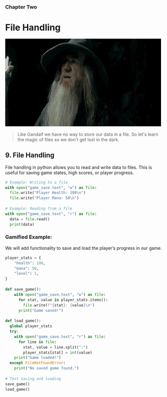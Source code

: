 ### Chapter Two

# File Handling

![Gandalf has no memory of this place.](../images/gandalf2.webp)

> Like Gandalf we have no way to store our data in a file. So let's learn the magic of files so we don't get lost in the dark.

## 9. File Handling

File handling in python allows you to read and write data to files. This is useful for saving game states, high scores, or player progress.

```python
# Example: Writing to a file
with open("game_save.text", "w") as file:
  file.write("Player Health: 100\n")
  file.write("Player Mana: 50\n")

# Example: Reading from a file
with open("game_save.text", "r") as file:
  data = file.read()
  print(data)
```

### Gamified Example:

We will add functionality to save and load the player’s progress in our game.

```python
player_stats = {
    "health": 100,
    "mana": 50,
    "level": 1,
}

def save_game():
    with open("game_save.text", "w") as file:
      for stat, value in player_stats.items():
        file.write(f"{stat}: {value}\n")
      print("Game saved!")

def load_game():
  global player_stats
  try:
    with open("game_save.text", "r") as file:
      for line in file:
        stat, value = line.split(":")
        player_stats[stat] = int(value)
    print("Game loaded!")
  except FileNotFoundError:
    print("No saved game found.")

# Test saving and loading
save_game()
load_game()
```
